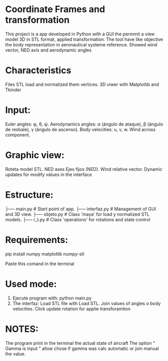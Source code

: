 # Coordinate Frames and transformation

This project is a app developed in Python with a GUI the permmit a view model 3D in STL format, applied transformation.
The tool have like objective the body representation in aeronautical systeme reference. Showed wind vector, NED axis and aerodynamic angles

# Characteristics
Files STL load and normalized them vertices.
3D viwer with Matplotlib and Tkinder

# Input:
Euler angles: φ, θ, ψ.
Aerodynamics angles: α (ángulo de ataque), β (ángulo de resbale), γ (ángulo de ascenso).
Body velocities: u, v, w.
Wind across component.

# Graphic view:
Roteta model STL.
NED axes
Ejes fijos (NED).
Wind relative vector.
Dynamic updates for modify values in the interface


# Estructure:
├── main.py         # Start point of app.
├── interfaz.py     # Management of GUI and 3D view.
├── objeto.py       # Class 'maya' for load y normalized STL models.
├── r_t.py          # Class 'operations' for rotations and state control

# Requirements:
pip install numpy matplotlib numpy-stl

Paste this comand in the terminal

# Used mode:
1. Ejecute program with:
   python main.py
2. The interfaz:
   Load STL file with Load STL.
   Join values of angles o body velocities.
   Click update rotation for applie transforamtion

# NOTES:
The program print in the terminal the actual state of aircraft
The option " Gamma is input " allow chose if gamma was calc automatic or join manual the value.
